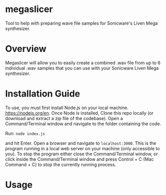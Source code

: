 # megaslicer
Tool to help with preparing wave file samples for Sonicware's Liven Mega synthesizer. 

# Overview
Megaslicer will allow you to easily create a combined .wav file from up to 6 individual .wav samples that you can use with your Sonicware Liven Mega synthesizer.

# Installation Guide
To use, you must first install Node.js on your local machine. https://nodejs.org/en. Once Node is installed, Clone this repo locally (or download and extract a zip file of the codebase). Open a Command/Terminal window and navigate to the folder containing the code. 

Run:
`node index.js`

and hit Enter. Open a browser and navigate to `localhost:3000`. This is the program running in a local web server on your machine (only accessible to you). To stop the program either close the Command/Terminal window, or click inside the Command/Terminal window and press Control + C (Mac Command + C) to stop the currently running process. 

# Usage


